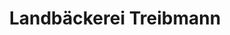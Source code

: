 ---
title: "Landbäckerei Treibmann"
url: /gera/landbaeckerei-treibmann-ahornstrasse/
shop: Bäckerei
---